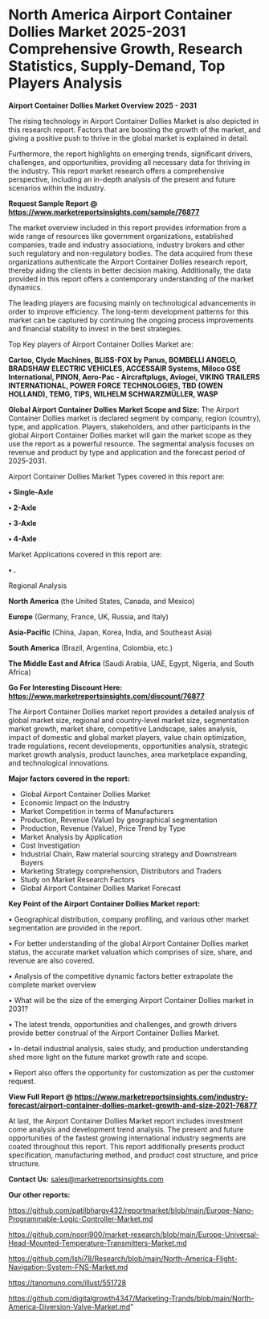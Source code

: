 # North America Airport Container Dollies Market 2025-2031 Comprehensive Growth, Research Statistics, Supply-Demand,  Top Players Analysis

<Strong> Airport Container Dollies Market Overview 2025 - 2031</strong>

The rising technology in Airport Container Dollies Market is also depicted in this research report. Factors that are boosting the growth of the market, and giving a positive push to thrive in the global market is explained in detail.

Furthermore, the report highlights on emerging trends, significant drivers, challenges, and opportunities, providing all necessary data for thriving in the industry. This report market research offers a comprehensive perspective, including an in-depth analysis of the present and future scenarios within the industry.

<strong>Request Sample Report @ <a href=https://www.marketreportsinsights.com/sample/76877>https://www.marketreportsinsights.com/sample/76877</a></strong>

The market overview included in this report provides information from a wide range of resources like government organizations, established companies, trade and industry associations, industry brokers and other such regulatory and non-regulatory bodies. The data acquired from these organizations authenticate the Airport Container Dollies research report, thereby aiding the clients in better decision making. Additionally, the data provided in this report offers a contemporary understanding of the market dynamics.

The leading players are focusing mainly on technological advancements in order to improve efficiency. The long-term development patterns for this market can be captured by continuing the ongoing process improvements and financial stability to invest in the best strategies.

Top Key players of Airport Container Dollies Market are:

<strong>Cartoo, Clyde Machines, BLISS-FOX by Panus, BOMBELLI ANGELO, BRADSHAW ELECTRIC VEHICLES, ACCESSAIR Systems, Miloco GSE International, PINON, Aero-Pac - Aircraftplugs, Aviogei, VIKING TRAILERS INTERNATIONAL, POWER FORCE TECHNOLOGIES, TBD (OWEN HOLLAND), TEMG, TIPS, WILHELM SCHWARZMÜLLER, WASP</strong>

<strong><b>Global Airport Container Dollies Market Scope and Size:</b></strong>
The Airport Container Dollies market is declared segment by company, region (country), type, and application. Players, stakeholders, and other participants in the global Airport Container Dollies market will gain the market scope as they use the report as a powerful resource. The segmental analysis focuses on revenue and product by type and application and the forecast period of 2025-2031.

Airport Container Dollies Market Types covered in this report are:

<strong>• Single-Axle

• 2-Axle

• 3-Axle

• 4-Axle</strong>

Market Applications covered in this report are:

<strong>• .</strong> 

Regional Analysis

<strong>North America</strong> (the United States, Canada, and Mexico)

<strong>Europe</strong> (Germany, France, UK, Russia, and Italy)

<strong>Asia-Pacific</strong> (China, Japan, Korea, India, and Southeast Asia)

<strong>South America</strong> (Brazil, Argentina, Colombia, etc.)

<strong>The Middle East and Africa</strong> (Saudi Arabia, UAE, Egypt, Nigeria, and South Africa)

<strong>Go For Interesting Discount Here: <a href=https://www.marketreportsinsights.com/discount/76877>https://www.marketreportsinsights.com/discount/76877</a></strong>

The Airport Container Dollies market report provides a detailed analysis of global market size, regional and country-level market size, segmentation market growth, market share, competitive Landscape, sales analysis, impact of domestic and global market players, value chain optimization, trade regulations, recent developments, opportunities analysis, strategic market growth analysis, product launches, area marketplace expanding, and technological innovations.

<strong><b>Major factors covered in the report:</b></strong>
<ul>
  <li>Global Airport Container Dollies Market </li>
  <li>Economic Impact on the Industry</li>
  <li>Market Competition in terms of Manufacturers</li>
  <li>Production, Revenue (Value) by geographical segmentation</li>
  <li>Production, Revenue (Value), Price Trend by Type</li>
  <li>Market Analysis by Application</li>
  <li>Cost Investigation</li>
  <li>Industrial Chain, Raw material sourcing strategy and Downstream Buyers</li>
  <li>Marketing Strategy comprehension, Distributors and Traders</li>
  <li>Study on Market Research Factors</li>
  <li>Global Airport Container Dollies Market Forecast</li>
</ul>

<strong><b>Key Point of the Airport Container Dollies Market report:</b></strong>

• Geographical distribution, company profiling, and various other market segmentation are provided in the report.

• For better understanding of the global Airport Container Dollies market status, the accurate market valuation which comprises of size, share, and revenue are also covered.

• Analysis of the competitive dynamic factors better extrapolate the complete market overview

• What will be the size of the emerging Airport Container Dollies market in 2031?

• The latest trends, opportunities and challenges, and growth drivers provide better construal of the Airport Container Dollies Market.

• In-detail industrial analysis, sales study, and production understanding shed more light on the future market growth rate and scope.

• Report also offers the opportunity for customization as per the customer request.

<strong><b>View Full Report @ <a href=https://www.marketreportsinsights.com/industry-forecast/airport-container-dollies-market-growth-and-size-2021-76877>https://www.marketreportsinsights.com/industry-forecast/airport-container-dollies-market-growth-and-size-2021-76877</a></b></strong>


At last, the Airport Container Dollies Market report includes investment come analysis and development trend analysis. The present and future opportunities of the fastest growing international industry segments are coated throughout this report. This report additionally presents product specification, manufacturing method, and product cost structure, and price structure.

<strong>Contact Us:</strong>
sales@marketreportsinsights.com

<strong>Our other reports:</strong>

<a href=https://github.com/patilbhargv432/reportmarket/blob/main/Europe-Nano-Programmable-Logic-Controller-Market.md>https://github.com/patilbhargv432/reportmarket/blob/main/Europe-Nano-Programmable-Logic-Controller-Market.md</a>

<a href=https://github.com/noori900/market-research/blob/main/Europe-Universal-Head-Mounted-Temperature-Transmitters-Market.md>https://github.com/noori900/market-research/blob/main/Europe-Universal-Head-Mounted-Temperature-Transmitters-Market.md</a>

<a href=https://github.com/Ishi78/Research/blob/main/North-America-Flight-Navigation-System-FNS-Market.md>https://github.com/Ishi78/Research/blob/main/North-America-Flight-Navigation-System-FNS-Market.md</a>

<a href=https://tanomuno.com/illust/551728>https://tanomuno.com/illust/551728</a>

<a href=https://github.com/digitalgrowth4347/Marketing-Trands/blob/main/North-America-Diversion-Valve-Market.md>https://github.com/digitalgrowth4347/Marketing-Trands/blob/main/North-America-Diversion-Valve-Market.md</a>"
